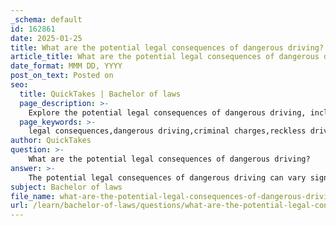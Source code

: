 ```yaml
---
_schema: default
id: 162861
date: 2025-01-25
title: What are the potential legal consequences of dangerous driving?
article_title: What are the potential legal consequences of dangerous driving?
date_format: MMM DD, YYYY
post_on_text: Posted on
seo:
  title: QuickTakes | Bachelor of laws
  page_description: >-
    Explore the potential legal consequences of dangerous driving, including criminal charges, civil liability, and penalties for reckless driving, road rage, and distracted driving across different jurisdictions.
  page_keywords: >-
    legal consequences,dangerous driving,criminal charges,reckless driving,fines,road rage,distracted driving,state variations,civil liability,license suspension
author: QuickTakes
question: >-
    What are the potential legal consequences of dangerous driving?
answer: >-
    The potential legal consequences of dangerous driving can vary significantly depending on the jurisdiction and the specific circumstances of the incident. Here are some key points regarding the legal ramifications:\n\n1. **Criminal Charges**: Dangerous driving can lead to serious criminal charges. For instance, using a vehicle as a deadly weapon may result in felony charges under laws such as Penal Code Section 245, which can carry a sentence of up to four years in state prison. This reflects the legal system's intent to deter aggressive and reckless driving behaviors that endanger lives.\n\n2. **Reckless Driving Penalties**: Reckless driving is universally recognized as a traffic violation, and the penalties can be severe. These may include heavy fines, points on the driver's license, and even jail time. For example, in Virginia, reckless driving is treated as a serious offense, with potential penalties including fines up to $2,500, up to 12 months in jail, and license suspension.\n\n3. **Road Rage and Aggressive Driving**: Legal consequences for road rage and aggressive driving can range from traffic citations to severe criminal charges such as reckless endangerment, assault, or vehicular homicide, especially if these behaviors lead to accidents or physical harm.\n\n4. **Distracted Driving**: Engaging in distracted driving can also have serious legal implications. If distracted driving results in injury or death, the driver may face charges that could include vehicular manslaughter or other serious offenses, depending on the severity of the incident.\n\n5. **State Variations**: Each state has the authority to enact its own traffic laws, leading to a wide range of penalties and enforcement practices. For instance, states like Georgia impose strict penalties for reckless driving, which can include jail time, fines, and community service.\n\n6. **Civil Liability**: In addition to criminal charges, individuals involved in dangerous driving may also face civil liability. This means they could be sued for damages resulting from accidents caused by their reckless behavior, leading to financial compensation claims from injured parties.\n\n7. **License Consequences**: Convictions for dangerous driving behaviors can lead to the suspension or revocation of a driver's license. The severity of these consequences often increases with repeat offenses or if the driving behavior resulted in injury to others.\n\nIn summary, the legal consequences of dangerous driving can include criminal charges, significant fines, imprisonment, civil liability, and the loss of driving privileges. These measures are designed to promote traffic safety and hold drivers accountable for their actions on the road.
subject: Bachelor of laws
file_name: what-are-the-potential-legal-consequences-of-dangerous-driving.md
url: /learn/bachelor-of-laws/questions/what-are-the-potential-legal-consequences-of-dangerous-driving
---
```


&nbsp;